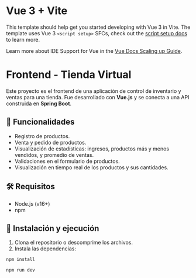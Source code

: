 # Vue 3 + Vite

This template should help get you started developing with Vue 3 in Vite. The template uses Vue 3 `<script setup>` SFCs, check out the [script setup docs](https://v3.vuejs.org/api/sfc-script-setup.html#sfc-script-setup) to learn more.

Learn more about IDE Support for Vue in the [Vue Docs Scaling up Guide](https://vuejs.org/guide/scaling-up/tooling.html#ide-support).

# Frontend - Tienda Virtual

Este proyecto es el frontend de una aplicación de control de inventario y ventas para una tienda. Fue desarrollado con **Vue.js** y se conecta a una API construida en **Spring Boot**.

## 🚀 Funcionalidades

- Registro de productos.
- Venta y pedido de productos.
- Visualización de estadísticas: ingresos, productos más y menos vendidos, y promedio de ventas.
- Validaciones en el formulario de productos.
- Visualización en tiempo real de los productos y sus cantidades.

## 🛠️ Requisitos

- Node.js (v16+)
- npm

## 🔧 Instalación y ejecución

1. Clona el repositorio o descomprime los archivos.
2. Instala las dependencias:

```bash
npm install
```

```sh
npm run dev
```
